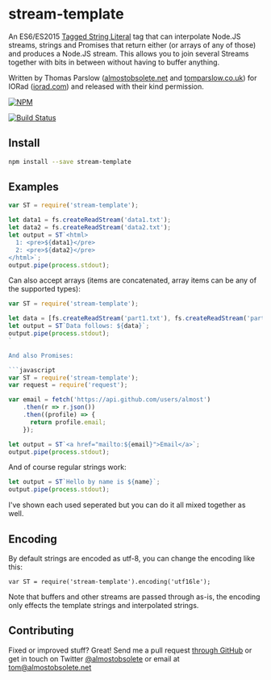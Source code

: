 stream-template
===============

An ES6/ES2015 [Tagged String
Literal](https://developer.mozilla.org/en/docs/Web/JavaScript/Reference/Template_literals#Tagged_template_literals)
tag that can interpolate Node.JS streams, strings and Promises that return
either (or arrays of any of those) and produces a Node.JS stream. This allows
you to join several Streams together with bits in between without having to
buffer anything.

Written by Thomas Parslow ([almostobsolete.net](http://almostobsolete.net) and
[tomparslow.co.uk](http://tomparslow.co.uk)) for IORad
([iorad.com](http://iorad.com/)) and released with their kind permission.

[![NPM](https://nodei.co/npm/stream-template.png?downloads&downloadRank)](https://nodei.co/npm/stream-template/)

[![Build Status](https://travis-ci.org/almost/stream-template.svg)](https://travis-ci.org/almost/stream-template)


Install
-------

```bash
npm install --save stream-template
```

Examples
--------

```javascript
var ST = require('stream-template');

let data1 = fs.createReadStream('data1.txt');
let data2 = fs.createReadStream('data2.txt');
let output = ST`<html>
  1: <pre>${data1}</pre>
  2: <pre>${data2}</pre>
</html>`;
output.pipe(process.stdout);
```

Can also accept arrays (items are concatenated, array items can be any of the
supported types):

```javascript
var ST = require('stream-template');

let data = [fs.createReadStream('part1.txt'), fs.createReadStream('part2.txt')];
let output = ST`Data follows: ${data}`;
output.pipe(process.stdout);
`

And also Promises:

```javascript
var ST = require('stream-template');
var request = require('request');

var email = fetch('https://api.github.com/users/almost')
    .then(r => r.json())
    .then((profile) => {
      return profile.email;
    });

let output = ST`<a href="mailto:${email}">Email</a>`;
output.pipe(process.stdout);
```

And of course regular strings work:

```javascript
let output = ST`Hello by name is ${name}`;
output.pipe(process.stdout);
```

I've shown each used seperated but you can do it all mixed together as well.

Encoding
--------

By default strings are encoded as utf-8, you can change the encoding like this:

```
var ST = require('stream-template').encoding('utf16le');
```

Note that buffers and other streams are passed through as-is, the encoding only
effects the template strings and interpolated strings. 

Contributing
------------

Fixed or improved stuff? Great! Send me a pull request [through GitHub](http://github.com/almost/stream-template)
or get in touch on Twitter [@almostobsolete](https://twitter.com/almostobsolete) or email at tom@almostobsolete.net